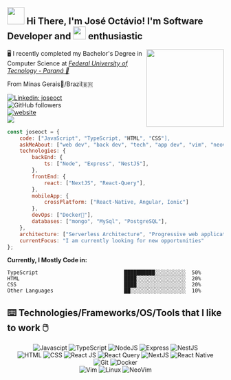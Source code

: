 <h2><img src="https://media.giphy.com/media/WUlplcMpOCEmTGBtBW/giphy.gif" width="40"> Hi There, I'm José Octávio! I'm Software Developer and <img src="https://emojis.slackmojis.com/emojis/images/1643514110/700/vim.png?1643514110" width="30"> enthusiastic</h2>
<img align='right' src="https://emojis.slackmojis.com/emojis/images/1643514738/7421/typingcat.gif?1643514738" width="180">
<p>
🖥️ I recently completed my Bachelor's Degree in Computer Science at 
<em><a href="https://www.utfpr.edu.br/" target="_blank">Federal University of Tecnology - Paraná 📜</a></em><br>
    <p>From Minas Gerais🔺/Brazil🇧🇷</p>
</p>

[![Linkedin: joseoct](https://img.shields.io/badge/-joseoct-blue?style=flat-square&logo=Linkedin&logoColor=white&link=https://www.linkedin.com/in/joseoct/)](https://www.linkedin.com/in/joseoct/)<br>
![GitHub followers](https://img.shields.io/github/followers/joseoct?label=Follow&style=social)<br>
[![website](https://img.shields.io/badge/Website-f6ad55.svg?&style=flat-square&logo=Google-Chrome&logoColor=black&link=https://joseoct.github.io/devfolio/)](https://joseoct.github.io/devfolio/)<br>
![](https://visitor-badge.glitch.me/badge?page_id=joseoct.joseoct)<br>

```javascript
const joseoct = {
    code: ["JavaScript", "TypeScript, "HTML", "CSS"],
    askMeAbout: ["web dev", "back dev", "tech", "app dev", "vim", "neovim", "linux"],
    technologies: {
        backEnd: {
            ts: ["Node", "Express", "NestJS"],
        },
        frontEnd: {
            react: ["NextJS", "React-Query"],
        },
        mobileApp: {
            crossPlatform: ["React-Native, Angular, Ionic"]
        },
        devOps: ["Docker🐳"],
        databases: ["mongo", "MySql", "PostgreSQL"],
    },
    architecture: ["Serverless Architecture", "Progressive web applications", "Single page applications"],
    currentFocus: "I am currently looking for new opportunities"
};
```
**Currently, I Mostly Code in:**
```text
TypeScript                            ██████████░░░░░░░░░░  50%
HTML                                  ████░░░░░░░░░░░░░░░░  20%
CSS                                   ████░░░░░░░░░░░░░░░░  20% 
Other Languages                       ██░░░░░░░░░░░░░░░░░░  10% 
```
## ⌨️ Technologies/Frameworks/OS/Tools that I like to work 🖱️ 

<div align="center">
    <div align="center">
      <img title="JavaScript" alt="Javascipt" src="https://img.shields.io/badge/JavaScript-F7DF1E?style=for-the-badge&logo=javascript&logoColor=black" />
      <img title="TypeScript" alt"TypeScript" src="https://img.shields.io/badge/TypeScript-007ACC?style=for-the-badge&logo=typescript&logoColor=white" />
      <img title="NodeJS" alt="NodeJS" src="https://img.shields.io/badge/NodeJS-339933?style=for-the-badge&logo=node.js&logoColor=white" />
      <img title="Express" alt"Express" src="https://img.shields.io/badge/Express-000000?style=for-the-badge&logo=express&logoColor=white" />
      <img title="NestJS" alt="NestJS" src="https://img.shields.io/badge/NestJS-E0234E?style=for-the-badge&logo=nestjs&logoColor=white" />
      <br>
      <img title="HTML-5" alt="HTML" src="https://img.shields.io/badge/HTML5-E34F26?style=for-the-badge&logo=html5&logoColor=white" />
      <img title="CSS-3" alt="CSS" src="https://img.shields.io/badge/CSS3-1572B6?style=for-the-badge&logo=css3&logoColor=white" />
      <img title="ReactJS" alt="React JS" src="https://img.shields.io/badge/React-20232A?style=for-the-badge&logo=react&logoColor=61DAFB" />
      <img title="React Query" alt="React Query" src="https://img.shields.io/badge/React%20Query-FF4154?style=for-the-badge&logo=reactquery&logoColor=white" />
      <img title="NextJS" alt="NextJS" src="https://img.shields.io/badge/NextJS-000000?style=for-the-badge&logo=next.js&logoColor=white" />
      <img title="React Native" alt="React Native" src="https://img.shields.io/badge/React Native-20232A?style=for-the-badge&logo=react&logoColor=61DAFB" />
      <br>
      <img title="Git" alt="Git" src="https://img.shields.io/badge/Git-F05032?style=for-the-badge&logo=git&logoColor=white" />
      <img title="Docker" alt="Docker" src="https://img.shields.io/badge/Docker-1766a5?style=for-the-badge&logo=docker&logoColor=white" />
      <br>
      <img title="Vim" alt="Vim" src="https://img.shields.io/badge/Vim-019733?style=for-the-badge&logo=vim&logoColor=white" />
      <img title="Linux" alt="Linux" src="https://img.shields.io/badge/Linux-FCC624?style=for-the-badge&logo=linux&logoColor=black" />
      <img title="NeoVim" alt="NeoVim" src="https://img.shields.io/badge/NeoVim-57A143?style=for-the-badge&logo=neovim&logoColor=white" />
    </div>
</div>
